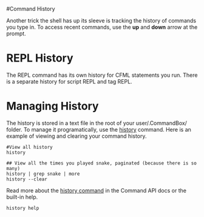 #Command History

Another trick the shell has up its sleeve is tracking the history of commands you type in. To access recent commands, use the **up** and **down** arrow at the prompt.

# REPL History
The REPL command has its own history for CFML statements you run. There is a separate history for script REPL and tag REPL.

# Managing History
The history is stored in a text file in the root of your user/.CommandBox/ folder. To manage it programatically, use the [history](http://apidocs.ortussolutions.com/commandbox/1.0.0/index.html?commandbox/system/commands/history.html) command. Here is an example of viewing and clearing your command history.

```
#View all history
history

## View all the times you played snake, paginated (because there is so many)
history | grep snake | more
history --clear
```

Read more about the [history command](http://apidocs.ortussolutions.com/commandbox/1.0.0/index.html?commandbox/system/commands/history.html) in the Command API docs or the built-in help.

```
history help
```